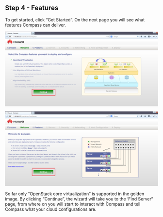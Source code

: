 <h2 id="step-four">Step 4 - Features</h2>

To get started, click “Get Started”. On the next page you will see what features Compass can deliver. 

![Compass features page](/img/4_compass_features.png)

![Compass features woring](/img/4_compass_features_wiring.png)

So far only “OpenStack core virtualization” is supported in the golden image. By clicking “Continue”, the wizard will take you to the ‘Find Server“ page, from where on you will start to interact with Compass and tell Compass what your cloud configurations are. 
